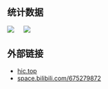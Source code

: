 ## 统计数据
[![](https://github-readme-stats.vercel.app/api?username=ChengCheng0v0&theme=dracula&show_icons=true&locale=cn)](https://github.com/anuraghazra/github-readme-stats)
&emsp;
[![](https://github-readme-stats.vercel.app/api/top-langs/?username=ChengCheng0v0&theme=dracula&show_icons=true&locale=cn&layout=compact)](https://github.com/anuraghazra/github-readme-stats)  
## 外部链接
* [hic.top](https://hic.top)
* [space.bilibili.com/675279872](https://space.bilibili.com/675279872)
